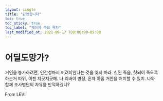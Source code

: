 ```yaml
---
layout: single
title: "환영합니다"
toc: true
toc_sticky: true
toc_label: "페이지 주요 목차"
last_modified_at: 2021-06-17 T08:06:00-05:00
---
```


# 어딜도망가?

거인을 능가하려면, 인간성마저 버려야한다는 것을 잊지 마라. 헛된 죽음, 헛되이 죽도록 하는거 따위, 이젠 지긋지긋해. 나 리바이 병장, 혼자 아홉 거인을 처치할 수 있지. 나와 함께 조사병단의 자유를 만끽하겠나? 

From LEVI 



